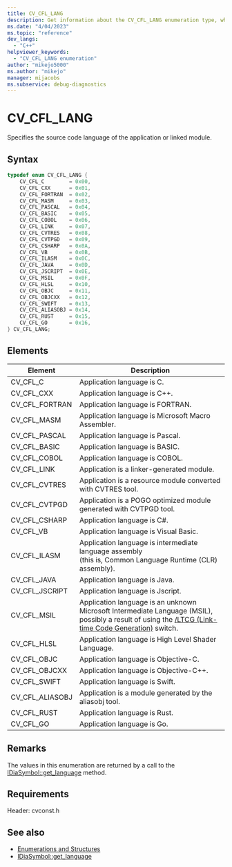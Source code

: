```yaml
---
title: CV_CFL_LANG
description: Get information about the CV_CFL_LANG enumeration type, which specifies the code language of the application or linked module in the debug interface access SDK.
ms.date: "4/04/2023"
ms.topic: "reference"
dev_langs:
  - "C++"
helpviewer_keywords:
  - "CV_CFL_LANG enumeration"
author: "mikejo5000"
ms.author: "mikejo"
manager: mijacobs
ms.subservice: debug-diagnostics
---
```


# CV_CFL_LANG

Specifies the source code language of the application or linked module.

## Syntax

```c++
typedef enum CV_CFL_LANG {
    CV_CFL_C        = 0x00,
    CV_CFL_CXX      = 0x01,
    CV_CFL_FORTRAN  = 0x02,
    CV_CFL_MASM     = 0x03,
    CV_CFL_PASCAL   = 0x04,
    CV_CFL_BASIC    = 0x05,
    CV_CFL_COBOL    = 0x06,
    CV_CFL_LINK     = 0x07,
    CV_CFL_CVTRES   = 0x08,
    CV_CFL_CVTPGD   = 0x09,
    CV_CFL_CSHARP   = 0x0A,
    CV_CFL_VB       = 0x0B,
    CV_CFL_ILASM    = 0x0C,
    CV_CFL_JAVA     = 0x0D,
    CV_CFL_JSCRIPT  = 0x0E,
    CV_CFL_MSIL     = 0x0F,
    CV_CFL_HLSL     = 0x10,
    CV_CFL_OBJC     = 0x11,
    CV_CFL_OBJCXX   = 0x12,
    CV_CFL_SWIFT    = 0x13,
    CV_CFL_ALIASOBJ = 0x14,
    CV_CFL_RUST     = 0x15,
    CV_CFL_GO       = 0x16,
} CV_CFL_LANG;
```

## Elements

| Element    | Description                                                                                      |
| --------------- | ------------------------------------------------------------------------------------------- |
| CV_CFL_C        | Application language is C.                                                                  |
| CV_CFL_CXX      | Application language is C++.                                                                |
| CV_CFL_FORTRAN  | Application language is FORTRAN.                                                            |
| CV_CFL_MASM     | Application language is Microsoft Macro Assembler.                                          |
| CV_CFL_PASCAL   | Application language is Pascal.                                                             |
| CV_CFL_BASIC    | Application language is BASIC.                                                              |
| CV_CFL_COBOL    | Application language is COBOL.                                                              |
| CV_CFL_LINK     | Application is a linker-generated module.                                                   |
| CV_CFL_CVTRES   | Application is a resource module converted with CVTRES tool.                                |
| CV_CFL_CVTPGD   | Application is a POGO optimized module generated with CVTPGD tool.                          |
| CV_CFL_CSHARP   | Application language is C#.                                                                 |
| CV_CFL_VB       | Application language is Visual Basic.                                                       |
| CV_CFL_ILASM    | Application language is intermediate language assembly</br> (this is, Common Language Runtime (CLR) assembly).    |
| CV_CFL_JAVA     | Application language is Java.                                                               |
| CV_CFL_JSCRIPT  | Application language is Jscript.                                                            |
| CV_CFL_MSIL     | Application language is an unknown Microsoft Intermediate Language (MSIL), possibly a result of using the [/LTCG (Link-time Code Generation)](/cpp/build/reference/ltcg-link-time-code-generation) switch. |
| CV_CFL_HLSL     | Application language is High Level Shader Language.                                         |
| CV_CFL_OBJC     | Application language is Objective-C.                                                        |
| CV_CFL_OBJCXX   | Application language is Objective-C++.                                                      |
| CV_CFL_SWIFT    | Application language is Swift.                                                              |
| CV_CFL_ALIASOBJ | Application is a module generated by the aliasobj tool.                                     |
| CV_CFL_RUST     | Application language is Rust.                                                               |
| CV_CFL_GO       | Application language is Go.                                                                 |

## Remarks

The values in this enumeration are returned by a call to the [IDiaSymbol::get_language](../../debugger/debug-interface-access/idiasymbol-get-language.md) method.

## Requirements

Header: cvconst.h

## See also

- [Enumerations and Structures](../../debugger/debug-interface-access/enumerations-and-structures.md)
- [IDiaSymbol::get_language](../../debugger/debug-interface-access/idiasymbol-get-language.md)

